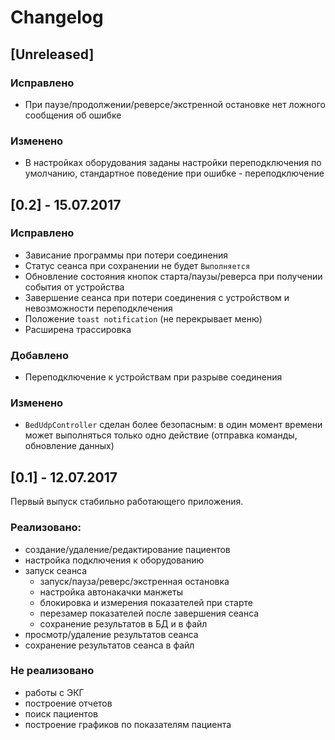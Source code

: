 # Changelog

## [Unreleased]
### Исправлено
- При паузе/продолжении/реверсе/экстренной остановке нет ложного сообщения об ошибке

### Изменено
- В настройках оборудования заданы настройки переподключения по умолчанию, стандартное поведение при ошибке - переподключение

## [0.2] - 15.07.2017
### Исправлено
- Зависание программы при потери соединения
- Статус сеанса при сохранении не будет `Выполняется`
- Обновление состояния кнопок старта/паузы/реверса при получении события от устройства
- Завершение сеанса при потери соединения с устройством и невозможности переподклечения
- Положение `toast notification` (не перекрывает меню)
- Расширена трассировка

### Добавлено
- Переподключение к устройствам при разрыве соединения

### Изменено
- `BedUdpController` сделан более безопасным: в один момент времени может выполняться только одно действие (отправка команды, обновление данных)

## [0.1] - 12.07.2017
Первый выпуск стабильно работающего приложения.
### Реализовано:
- создание/удаление/редактирование пациентов
- настройка подключения к оборудованию
- запуск сеанса
  - запуск/пауза/реверс/экстренная остановка
  - настройка автонакачки манжеты
  - блокировка и измерения показателей при старте
  - перезамер показателей после завершения сеанса
  - сохранение результатов в БД и в файл
- просмотр/удаление результатов сеанса
- сохранение результатов сеанса в файл
### Не реализовано
- работы с ЭКГ
- построение отчетов
- поиск пациентов
- построение графиков по показателям пациента